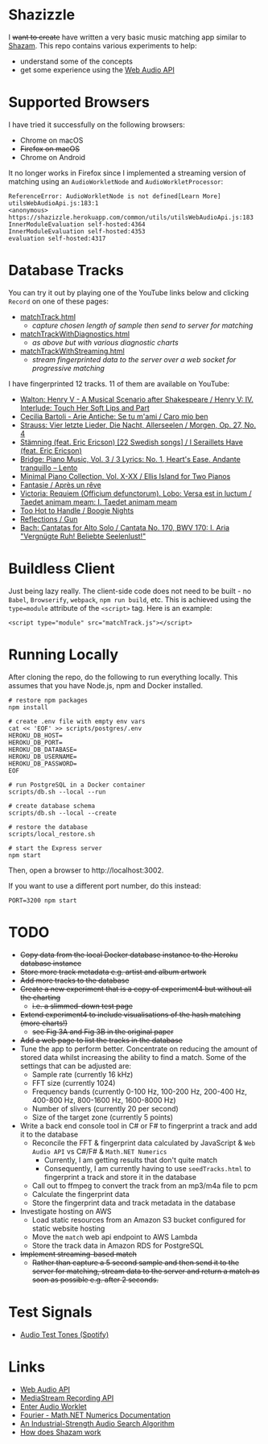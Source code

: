# Shazizzle

I ~~want to create~~ have written a very basic music matching app similar to [Shazam](https://www.shazam.com/).
This repo contains various experiments to help:

* understand some of the concepts
* get some experience using the [Web Audio API](https://developer.mozilla.org/en-US/docs/Web/API/Web_Audio_API)

# Supported Browsers

I have tried it successfully on the following browsers:

* Chrome on macOS
* ~~Firefox on macOS~~
* Chrome on Android

It no longer works in Firefox since I implemented a streaming
version of matching using an `AudioWorkletNode` and `AudioWorkletProcessor`:
```
ReferenceError: AudioWorkletNode is not defined[Learn More] utilsWebAudioApi.js:183:1
<anonymous> https://shazizzle.herokuapp.com/common/utils/utilsWebAudioApi.js:183
InnerModuleEvaluation self-hosted:4364
InnerModuleEvaluation self-hosted:4353
evaluation self-hosted:4317
```

# Database Tracks

You can try it out by playing one of the YouTube links below and clicking `Record` on one of these pages:

* [matchTrack.html](https://shazizzle.herokuapp.com/app/matchTrack.html)
  * _capture chosen length of sample then send to server for matching_
* [matchTrackWithDiagnostics.html](https://shazizzle.herokuapp.com/app/matchTrackWithDiagnostics.html)
  * _as above but with various diagnostic charts_
* [matchTrackWithStreaming.html](https://shazizzle.herokuapp.com/app/matchTrackWithStreaming.html)
  * _stream fingerprinted data to the server over a web socket for progressive matching_

I have fingerprinted 12 tracks. 11 of them are available on YouTube:

* [Walton: Henry V - A Musical Scenario after Shakespeare / Henry V: IV. Interlude: Touch Her Soft Lips and Part](https://www.youtube.com/watch?v=va_ePnLbr10)
* [Cecilia Bartoli - Arie Antiche: Se tu m'ami / Caro mio ben](https://www.youtube.com/watch?v=1Gu8oi8eJSg)
* [Strauss: Vier letzte Lieder, Die Nacht, Allerseelen / Morgen, Op. 27, No. 4](https://www.youtube.com/watch?v=FdJEiCEy7bQ)
* [Stämning (feat. Eric Ericson) [22 Swedish songs] / I Seraillets Have (feat. Eric Ericson)](https://www.youtube.com/watch?v=TJjLlDxh7AM)
* [Bridge: Piano Music, Vol. 3 / 3 Lyrics: No. 1, Heart's Ease. Andante tranquillo – Lento](https://www.youtube.com/watch?v=SlU5rdKcFZM)
* [Minimal Piano Collection, Vol. X-XX / Ellis Island for Two Pianos](https://www.youtube.com/watch?v=XR1UR2fkiYQ)
* [Fantasie / Après un rêve](https://www.youtube.com/watch?v=tUM7seSQorM)
* [Victoria: Requiem (Officium defunctorum). Lobo: Versa est in luctum / Taedet animam meam: I. Taedet animam meam](https://www.youtube.com/watch?v=AWkoedsVtEY)
* [Too Hot to Handle / Boogie Nights](https://www.youtube.com/watch?v=nFAuXLEa31s)
* [Reflections / Gun](https://www.youtube.com/watch?v=wOeUpKCCSVQ)
* [Bach: Cantatas for Alto Solo / Cantata No. 170, BWV 170: I. Aria "Vergnügte Ruh! Beliebte Seelenlust!"](https://www.youtube.com/watch?v=nIf-2mCKLqI)

# Buildless Client

Just being lazy really. The client-side code does not need to be built - no `Babel`, `Browserify`, `webpack`, `npm run build`, etc. This is achieved using the `type=module` attribute of the `<script>` tag. Here is an example:

```
<script type="module" src="matchTrack.js"></script>
```

# Running Locally

After cloning the repo, do the following to run everything locally. This assumes that you have Node.js, npm and Docker installed.

```
# restore npm packages
npm install

# create .env file with empty env vars
cat << 'EOF' >> scripts/postgres/.env
HEROKU_DB_HOST=
HEROKU_DB_PORT=
HEROKU_DB_DATABASE=
HEROKU_DB_USERNAME=
HEROKU_DB_PASSWORD=
EOF

# run PostgreSQL in a Docker container
scripts/db.sh --local --run

# create database schema
scripts/db.sh --local --create

# restore the database
scripts/local_restore.sh

# start the Express server
npm start
```

Then, open a browser to http://localhost:3002.

If you want to use a different port number, do this instead:

```
PORT=3200 npm start
```

# TODO

* ~~Copy data from the local Docker database instance to the Heroku database instance~~
* ~~Store more track metadata e.g. artist and album artwork~~
* ~~Add more tracks to the database~~
* ~~Create a new experiment that is a copy of experiment4 but without all the charting~~
    * ~~i.e. a slimmed-down test page~~
* ~~Extend experiment4 to include visualisations of the hash matching (more charts!)~~
    * ~~see Fig 3A and Fig 3B in the original paper~~
* ~~Add a web page to list the tracks in the database~~
* Tune the app to perform better.
Concentrate on reducing the amount of stored data whilst increasing the ability to find a match.
Some of the settings that can be adjusted are:
    * Sample rate (currently 16 kHz)
    * FFT size (currently 1024)
    * Frequency bands (currently 0-100 Hz, 100-200 Hz, 200-400 Hz, 400-800 Hz, 800-1600 Hz, 1600-8000 Hz)
    * Number of slivers (currently 20 per second)
    * Size of the target zone (currently 5 points)
* Write a back end console tool in C# or F# to fingerprint a track and add it to the database
    * Reconcile the FFT & fingerprint data calculated by JavaScript & `Web Audio API` vs C#/F# & `Math.NET Numerics`
        * Currently, I am getting results that don't quite match
        * Consequently, I am currently having to use `seedTracks.html` to fingerprint a track and store it in the database
    * Call out to ffmpeg to convert the track from an mp3/m4a file to pcm
    * Calculate the fingerprint data
    * Store the fingerprint data and track metadata in the database
* Investigate hosting on AWS
    * Load static resources from an Amazon S3 bucket configured for static website hosting
    * Move the `match` web api endpoint to AWS Lambda
    * Store the track data in Amazon RDS for PostgreSQL
* ~~Implement streaming-based match~~
    * ~~Rather than capture a 5 second sample and then send it to the server for matching,
    stream data to the server and return a match as soon as possible e.g. after 2 seconds.~~

# Test Signals

* [Audio Test Tones (Spotify)](https://open.spotify.com/album/1LKEucZzo7uRT2fgujHJGj)

# Links

* [Web Audio API](https://developer.mozilla.org/en-US/docs/Web/API/Web_Audio_API)
* [MediaStream Recording API](https://developer.mozilla.org/en-US/docs/Web/API/MediaStream_Recording_API)
* [Enter Audio Worklet](https://developers.google.com/web/updates/2017/12/audio-worklet)
* [Fourier - Math.NET Numerics Documentation](https://numerics.mathdotnet.com/api/MathNet.Numerics.IntegralTransforms/Fourier.htm)
* [An Industrial-Strength Audio Search Algorithm](https://www.ee.columbia.edu/~dpwe/papers/Wang03-shazam.pdf)
* [How does Shazam work](http://coding-geek.com/how-shazam-works/)
